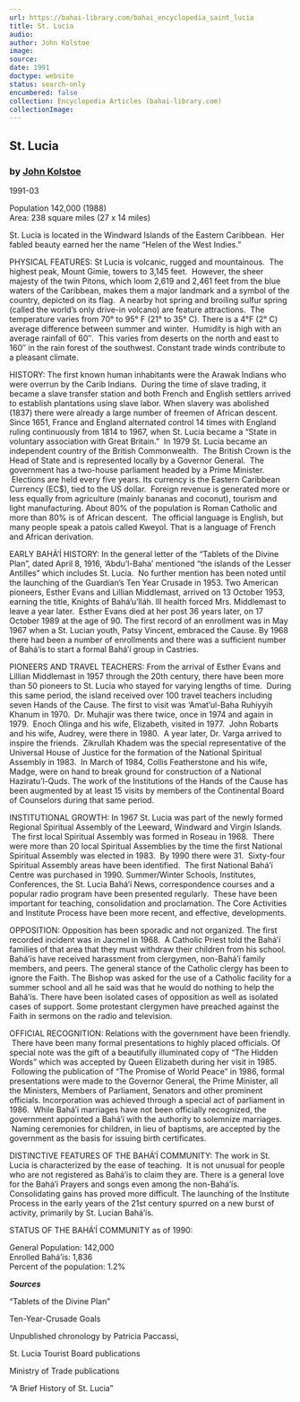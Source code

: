 ```yaml
---
url: https://bahai-library.com/bahai_encyclopedia_saint_lucia
title: St. Lucia
audio: 
author: John Kolstoe
image: 
source: 
date: 1991
doctype: website
status: search-only
encumbered: false
collection: Encyclopedia Articles (bahai-library.com)
collectionImage: 
---
```



## St. Lucia

### by [John Kolstoe](https://bahai-library.com/author/John+Kolstoe)

1991-03


Population 142,000 (1988)  
Area: 238 square miles (27 x 14 miles)

St. Lucia is located in the Windward Islands of the Eastern Caribbean.  Her fabled beauty earned her the name “Helen of the West Indies.”

PHYSICAL FEATURES: St Lucia is volcanic, rugged and mountainous.  The highest peak, Mount Gimie, towers to 3,145 feet.  However, the sheer majesty of the twin Pitons, which loom 2,619 and 2,461 feet from the blue waters of the Caribbean, makes them a major landmark and a symbol of the country, depicted on its flag.  A nearby hot spring and broiling sulfur spring (called the world’s only drive-in volcano) are feature attractions.  The temperature varies from 70° to 95° F (21° to 35° C). There is a 4°F (2° C) average difference between summer and winter.  Humidity is high with an average rainfall of 60″.  This varies from deserts on the north and east to 160″ in the rain forest of the southwest. Constant trade winds contribute to a pleasant climate.

HISTORY: The first known human inhabitants were the Arawak Indians who were overrun by the Carib Indians.  During the time of slave trading, it became a slave transfer station and both French and English settlers arrived to establish plantations using slave labor. When slavery was abolished (1837) there were already a large number of freemen of African descent. Since 1651, France and England alternated control 14 times with England ruling continuously from 1814 to 1967, when St. Lucia became a “State in voluntary association with Great Britain.”  In 1979 St. Lucia became an independent country of the British Commonwealth.  The British Crown is the Head of State and is represented locally by a Governor General.  The government has a two-house parliament headed by a Prime Minister.  Elections are held every five years. Its currency is the Eastern Caribbean Currency (EC$), tied to the US dollar.  Foreign revenue is generated more or less equally from agriculture (mainly bananas and coconut), tourism and light manufacturing. About 80% of the population is Roman Catholic and more than 80% is of African descent.  The official language is English, but many people speak a patois called Kweyol. That is a language of French and African derivation.

EARLY BAHÁ’Í HISTORY: In the general letter of the “Tablets of the Divine Plan”, dated April 8, 1916, ‘Abdu’l-Baha’ mentioned “the islands of the Lesser Antilles” which includes St. Lucia.  No further mention has been noted until the launching of the Guardian’s Ten Year Crusade in 1953. Two American pioneers, Esther Evans and Lillian Middlemast, arrived on 13 October 1953, earning the title, Knights of Bahá’u’lláh. Ill health forced Mrs. Middlemast to leave a year later.  Esther Evans died at her post 36 years later, on 17 October 1989 at the age of 90. The first record of an enrollment was in May 1967 when a St. Lucian youth, Patsy Vincent, embraced the Cause. By 1968 there had been a number of enrollments and there was a sufficient number of Bahá’ís to start a formal Bahá’í group in Castries.

PIONEERS AND TRAVEL TEACHERS: From the arrival of Esther Evans and Lillian Middlemast in 1957 through the 20th century, there have been more than 50 pioneers to St. Lucia who stayed for varying lengths of time.  During this same period, the island received over 100 travel teachers including seven Hands of the Cause. The first to visit was ‘Amat’ul-Baha Ruhiyyih Khanum in 1970.  Dr. Muhajir was there twice, once in 1974 and again in 1979.  Enoch Olinga and his wife, Elizabeth, visited in 1977.  John Robarts and his wife, Audrey, were there in 1980.  A year later, Dr. Varga arrived to inspire the friends.  Zikrullah Khadem was the special representative of the Universal House of Justice for the formation of the National Spiritual Assembly in 1983.  In March of 1984, Collis Featherstone and his wife, Madge, were on hand to break ground for construction of a National Hazíratu’l-Quds. The work of the Institutions of the Hands of the Cause has been augmented by at least 15 visits by members of the Continental Board of Counselors during that same period.

INSTITUTIONAL GROWTH: In 1967 St. Lucia was part of the newly formed Regional Spiritual Assembly of the Leeward, Windward and Virgin Islands.  The first local Spiritual Assembly was formed in Roseau in 1968.  There were more than 20 local Spiritual Assemblies by the time the first National Spiritual Assembly was elected in 1983.  By 1990 there were 31.  Sixty-four Spiritual Assembly areas have been identified.  The first National Bahá’í Centre was purchased in 1990. Summer/Winter Schools, Institutes, Conferences, the St. Lucia Bahá’í News, correspondence courses and a popular radio program have been presented regularly.  These have been important for teaching, consolidation and proclamation. The Core Activities and Institute Process have been more recent, and effective, developments.

OPPOSITION: Opposition has been sporadic and not organized. The first recorded incident was in Jacmel in 1968.  A Catholic Priest told the Bahá’í families of that area that they must withdraw their children from his school. Bahá’ís have received harassment from clergymen, non-Bahá’í family members, and peers. The general stance of the Catholic clergy has been to ignore the Faith. The Bishop was asked for the use of a Catholic facility for a summer school and all he said was that he would do nothing to help the Bahá’ís. There have been isolated cases of opposition as well as isolated cases of support. Some protestant clergymen have preached against the Faith in sermons on the radio and television.

OFFICIAL RECOGNITION: Relations with the government have been friendly.  There have been many formal presentations to highly placed officials. Of special note was the gift of a beautifully illuminated copy of “The Hidden Words” which was accepted by Queen Elizabeth during her visit in 1985.  Following the publication of “The Promise of World Peace” in 1986, formal presentations were made to the Governor General, the Prime Minister, all the Ministers, Members of Parliament, Senators and other prominent officials. Incorporation was achieved through a special act of parliament in 1986.  While Bahá’í marriages have not been officially recognized, the government appointed a Bahá’í with the authority to solemnize marriages.  Naming ceremonies for children, in lieu of baptisms, are accepted by the government as the basis for issuing birth certificates.

DISTINCTIVE FEATURES OF THE BAHÁ’Í COMMUNITY: The work in St. Lucia is characterized by the ease of teaching.  It is not unusual for people who are not registered as Bahá’ís to claim they are. There is a general love for the Bahá’í Prayers and songs even among the non-Bahá’ís. Consolidating gains has proved more difficult. The launching of the Institute Process in the early years of the 21st century spurred on a new burst of activity, primarily by St. Lucian Bahá’ís.

STATUS OF THE BAHÁ’Í COMMUNITY as of 1990:

General Population: 142,000  
Enrolled Bahá’ís: 1,836  
Percent of the population: 1.2%

**_Sources_**

“Tablets of the Divine Plan”

Ten-Year-Crusade Goals

Unpublished chronology by Patricia Paccassi,

St. Lucia Tourist Board publications

Ministry of Trade publications

“A Brief History of St. Lucia”